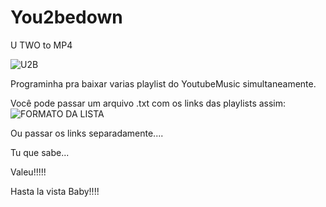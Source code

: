 # You2bedown
U TWO to MP4

![U2B](https://github.com/faqezza/You2bedown/assets/148907985/08cb3337-175f-4d28-aa8f-3c6b6320bffd)


Programinha pra baixar varias playlist do YoutubeMusic simultaneamente.

Você pode passar um arquivo .txt com os links das playlists assim:
![FORMATO DA LISTA](https://github.com/faqezza/You2bedown/assets/148907985/a1b4cee9-2de4-44f0-af77-58fa92fc7db3)

Ou passar os links separadamente....

Tu que sabe...

Valeu!!!!!

Hasta la vista Baby!!!!
